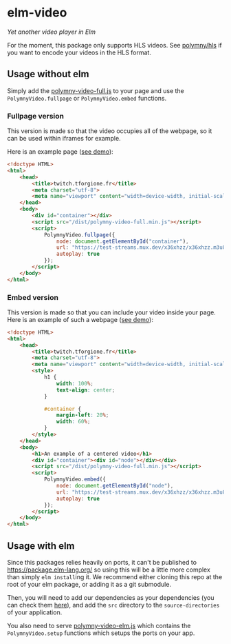 # elm-video

*Yet another video player in Elm*

For the moment, this package only supports HLS videos. See
[polymny/hls](https://github.com/polymny/hls) if you want to encode your videos
in the HLS format.

## Usage without elm

Simply add the
[polymny-video-full.js](https://github.com/polymny/elm-video/tree/master/dist/polymny-video-elm.js)
to your page and use the `PolymnyVideo.fullpage` or `PolymnyVideo.embed`
functions.

### Fullpage version

This version is made so that the video occupies all of the webpage, so it can
be used within iframes for example.

Here is an example page ([see demo](https://polymny.github.io/elm-video/full-page.html)):

```html
<!doctype HTML>
<html>
    <head>
        <title>twitch.tforgione.fr</title>
        <meta charset="utf-8">
        <meta name="viewport" content="width=device-width, initial-scale=1">
    </head>
    <body>
        <div id="container"></div>
        <script src="/dist/polymny-video-full.min.js"></script>
        <script>
            PolymnyVideo.fullpage({
                node: document.getElementById("container"),
                url: "https://test-streams.mux.dev/x36xhzz/x36xhzz.m3u8",
                autoplay: true
            });
        </script>
    </body>
</html>
```

### Embed version

This version is made so that you can include your video inside your page.
Here is an example of such a webpage ([see
demo](https://polymny.github.io/elm-video/embed.html)):

```html
<!doctype HTML>
<html>
    <head>
        <title>twitch.tforgione.fr</title>
        <meta charset="utf-8">
        <meta name="viewport" content="width=device-width, initial-scale=1">
        <style>
            h1 {
                width: 100%;
                text-align: center;
            }

            #container {
                margin-left: 20%;
                width: 60%;
            }
        </style>
    </head>
    <body>
        <h1>An example of a centered video</h1>
        <div id="container"><div id="node"></div></div>
        <script src="/dist/polymny-video-full.min.js"></script>
        <script>
            PolymnyVideo.embed({
                node: document.getElementById("node"),
                url: "https://test-streams.mux.dev/x36xhzz/x36xhzz.m3u8",
                autoplay: true
            });
        </script>
    </body>
</html>
```

## Usage with elm

Since this packages relies heavily on ports, it can't be published to
https://package.elm-lang.org/ so using this will be a little more complex than
simply `elm install`ing it. We recommend either cloning this repo at the root
of your elm package, or adding it as a git submodule.

Then, you will need to add our dependencies as your dependencies (you can check
them [here](https://github.com/polymny/elm-video/blob/master/elm.json)), and
add the `src` directory to the `source-directories` of your application.

You also need to serve
[polymny-video-elm.js](https://github.com/polymny/elm-video/tree/master/dist/polymny-video-elm.js)
which contains the `PolymnyVideo.setup` functions which setups the ports on
your app.
